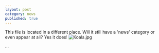 ```yaml
---
layout: post
category: news
published: true
---
```




This file is located in a different place. Will it still have a 'news' category or even appear at all?
Yes it does!
![Koala.jpg]({{site.baseurl}}/img/Koala.jpg)

...

